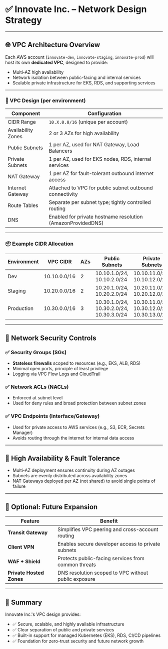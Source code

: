 # ✅ Innovate Inc. – Network Design Strategy

---

## 🌐 VPC Architecture Overview

Each AWS account (`innovate-dev`, `innovate-staging`, `innovate-prod`) will host its own **dedicated VPC**, designed to provide:

- Multi-AZ high availability
- Network isolation between public-facing and internal services
- Scalable private infrastructure for EKS, RDS, and supporting services

---

### 🧱 VPC Design (per environment)

| Component         | Configuration                                                  |
|------------------|------------------------------------------------------------------|
| CIDR Range        | `10.X.0.0/16` (unique per account)                              |
| Availability Zones | 2 or 3 AZs for high availability                               |
| Public Subnets    | 1 per AZ, used for NAT Gateway, Load Balancers                 |
| Private Subnets   | 1 per AZ, used for EKS nodes, RDS, internal services           |
| NAT Gateway       | 1 per AZ for fault-tolerant outbound internet access           |
| Internet Gateway  | Attached to VPC for public subnet outbound connectivity         |
| Route Tables      | Separate per subnet type; tightly controlled routing            |
| DNS               | Enabled for private hostname resolution (AmazonProvidedDNS)     |

---

### 📦 Example CIDR Allocation

| Environment      | VPC CIDR     | AZs         | Public Subnets         | Private Subnets        |
|------------------|--------------|-------------|-------------------------|-------------------------|
| Dev              | 10.10.0.0/16 | 2           | 10.10.1.0/24, 10.10.2.0/24 | 10.10.11.0/24, 10.10.12.0/24 |
| Staging          | 10.20.0.0/16 | 2           | 10.20.1.0/24, 10.20.2.0/24 | 10.20.11.0/24, 10.20.12.0/24 |
| Production       | 10.30.0.0/16 | 3           | 10.30.1.0/24, 10.30.2.0/24, 10.30.3.0/24 | 10.30.11.0/24, 10.30.12.0/24, 10.30.13.0/24 |

---

## 🔐 Network Security Controls

### ✅ Security Groups (SGs)
- **Stateless firewalls** scoped to resources (e.g., EKS, ALB, RDS)
- Minimal open ports, principle of least privilege
- Logging via VPC Flow Logs and CloudTrail

### ✅ Network ACLs (NACLs)
- Enforced at subnet level
- Used for deny rules and broad protection between subnet zones

### ✅ VPC Endpoints (Interface/Gateway)
- Used for private access to AWS services (e.g., S3, ECR, Secrets Manager)
- Avoids routing through the internet for internal data access

---

## 🚦 High Availability & Fault Tolerance

- Multi-AZ deployment ensures continuity during AZ outages
- Subnets are evenly distributed across availability zones
- NAT Gateways deployed per AZ (not shared) to avoid single points of failure

---

## 🔁 Optional: Future Expansion

| Feature                  | Benefit                                                      |
|--------------------------|--------------------------------------------------------------|
| **Transit Gateway**      | Simplifies VPC peering and cross-account routing             |
| **Client VPN**           | Enables secure developer access to private subnets           |
| **WAF + Shield**         | Protects public-facing services from common threats          |
| **Private Hosted Zones** | DNS resolution scoped to VPC without public exposure         |

---

## 📌 Summary

Innovate Inc.'s VPC design provides:

- ✅ Secure, scalable, and highly available infrastructure
- ✅ Clear separation of public and private services
- ✅ Built-in support for managed Kubernetes (EKS), RDS, CI/CD pipelines
- ✅ Foundation for zero-trust security and future network growth
